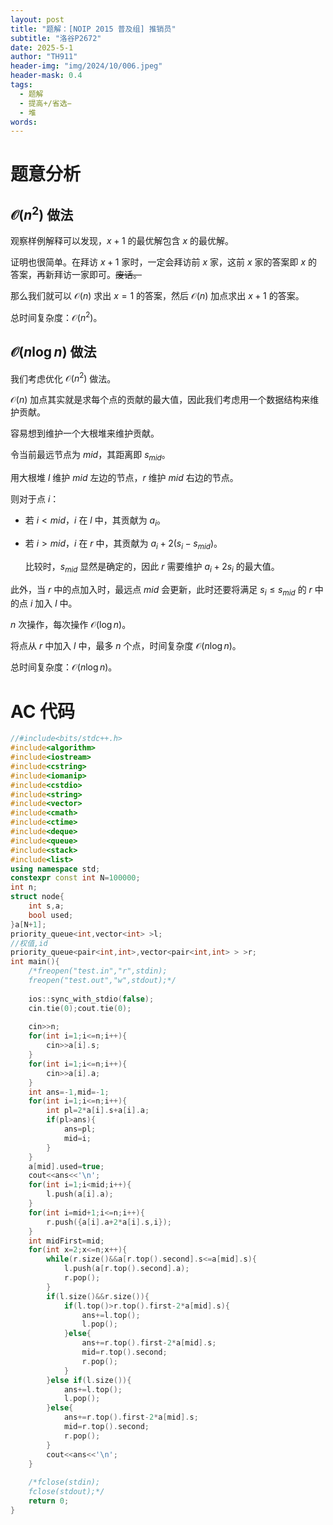 ```yaml
---
layout: post
title: "题解：[NOIP 2015 普及组] 推销员"
subtitle: "洛谷P2672"
date: 2025-5-1
author: "TH911"
header-img: "img/2024/10/006.jpeg"
header-mask: 0.4
tags:
  - 题解
  - 提高+/省选−
  - 堆
words:
---
```


# 题意分析

## $\mathcal O\left(n^2\right)$ 做法

观察样例解释可以发现，$x+1$ 的最优解包含 $x$ 的最优解。

证明也很简单。在拜访 $x+1$ 家时，一定会拜访前 $x$ 家，这前 $x$ 家的答案即 $x$ 的答案，再新拜访一家即可。~~废话。~~

那么我们就可以 $\mathcal O(n)$ 求出 $x=1$ 的答案，然后 $\mathcal O(n)$ 加点求出 $x+1$ 的答案。

总时间复杂度：$\mathcal O\left(n^2\right)$。

## $\mathcal O\left(n\log n\right)$ 做法

我们考虑优化 $\mathcal O\left(n^2\right)$ 做法。

$\mathcal O(n)$ 加点其实就是求每个点的贡献的最大值，因此我们考虑用一个数据结构来维护贡献。

容易想到维护一个大根堆来维护贡献。

令当前最远节点为 $mid$，其距离即 $s_{mid}$。

用大根堆 $l$ 维护 $mid$ 左边的节点，$r$ 维护 $mid$ 右边的节点。

则对于点 $i$：

* 若 $i<mid$，$i$ 在 $l$ 中，其贡献为 $a_i$。

* 若 $i>mid$，$i$ 在 $r$ 中，其贡献为 $a_i+2(s_i-s_{mid})$。

  比较时，$s_{mid}$ 显然是确定的，因此 $r$ 需要维护 $a_i+2s_i$ 的最大值。

此外，当 $r$ 中的点加入时，最远点 $mid$ 会更新，此时还要将满足 $s_i\leq s_{mid}$ 的 $r$ 中的点 $i$ 加入 $l$ 中。

$n$ 次操作，每次操作 $\mathcal O\left(\log n\right)$。

将点从 $r$ 中加入 $l$ 中，最多 $n$ 个点，时间复杂度 $\mathcal O\left(n\log n\right)$。

总时间复杂度：$\mathcal O\left(n\log n\right)$。

# AC 代码

```cpp
//#include<bits/stdc++.h>
#include<algorithm>
#include<iostream>
#include<cstring>
#include<iomanip>
#include<cstdio>
#include<string>
#include<vector>
#include<cmath>
#include<ctime>
#include<deque>
#include<queue>
#include<stack>
#include<list>
using namespace std;
constexpr const int N=100000;
int n;
struct node{
	int s,a;
	bool used;
}a[N+1];
priority_queue<int,vector<int> >l;
//权值,id
priority_queue<pair<int,int>,vector<pair<int,int> > >r;
int main(){
	/*freopen("test.in","r",stdin);
	freopen("test.out","w",stdout);*/
	
	ios::sync_with_stdio(false);
	cin.tie(0);cout.tie(0);
	
	cin>>n;
	for(int i=1;i<=n;i++){
		cin>>a[i].s;
	}
	for(int i=1;i<=n;i++){
		cin>>a[i].a;
	}
	int ans=-1,mid=-1;
	for(int i=1;i<=n;i++){
		int pl=2*a[i].s+a[i].a;
		if(pl>ans){
			ans=pl;
			mid=i;
		}
	}
	a[mid].used=true;
	cout<<ans<<'\n';
	for(int i=1;i<mid;i++){
		l.push(a[i].a);
	} 
	for(int i=mid+1;i<=n;i++){
		r.push({a[i].a+2*a[i].s,i});
	}
	int midFirst=mid;
	for(int x=2;x<=n;x++){		
		while(r.size()&&a[r.top().second].s<=a[mid].s){
			l.push(a[r.top().second].a);
			r.pop();
		}
		if(l.size()&&r.size()){
			if(l.top()>r.top().first-2*a[mid].s){
				ans+=l.top();
				l.pop();
			}else{
				ans+=r.top().first-2*a[mid].s;
				mid=r.top().second;
				r.pop();
			}
		}else if(l.size()){
			ans+=l.top();
			l.pop();
		}else{
			ans+=r.top().first-2*a[mid].s;
			mid=r.top().second;
			r.pop();
		}
		cout<<ans<<'\n'; 
	} 
	
	/*fclose(stdin);
	fclose(stdout);*/
	return 0; 
} 
```

